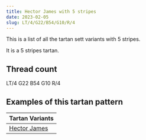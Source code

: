 ```yaml
---
title: Hector James with 5 stripes
date: 2023-02-05
slug: LT/4/G22/B54/G10/R/4
---
```

This is a list of all the tartan sett variants with 5 stripes.

It is a 5 stripes tartan.


## Thread count
LT/4 G22 B54 G10 R/4

## Examples of this tartan pattern

| Tartan Variants |
|---------------|
| [Hector James](/variants/lt/4/g22/b54/g10/r/4-b304080-g008000-lt806050-rc00000)||
